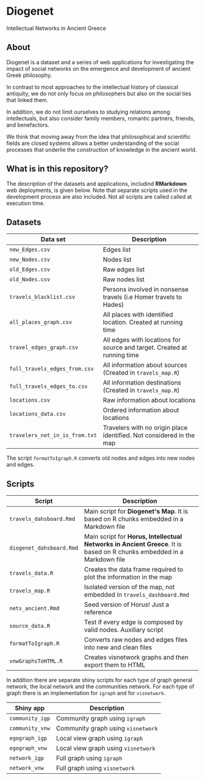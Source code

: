 # **Diogenet**

Intellectual Networks in Ancient Greece

## About

Diogenet is a dataset and a series of web applications for investigating the impact of social networks on the emergence and development of ancient Greek philosophy. 

In contrast to most approaches to the intellectual history of classical antiquity, we do not only focus on philosophers but also on the social ties that linked them. 

In addition, we do not limit ourselves to studying relations among intellectuals, but also consider family members, romantic partners, friends, and benefactors. 

We think that moving away from the idea that philosophical and scientific fields are closed systems allows a better understanding of the social processes that underlie the construction of knowledge in the ancient world.

## What is in this repository?

The description of the datasets and applications, includind **RMarkdown** web deployments, is given below. Note that separate scripts used in the development process are also included. Not all scripts are called called at execution time. 

## Datasets

|Data set|Description|
|--------|--------|
|`new_Edges.csv`|Edges list|
|`new_Nodes.csv`|Nodes list|
|`old_Edges.csv`|Raw edges list|
|`old_Nodes.csv`|Raw nodes list|
|`travels_blacklist.csv`|Persons involved in nonsense travels (i.e Homer travels to Hades)|
|`all_places_graph.csv`|All places with identified location. Created at running time|
|`travel_edges_graph.csv`|All edges with locations for source and target. Created at running time|
|`full_travels_edges_from.csv`|All information about sources (Created in `travels_map.R`)|
|`full_travels_edges_to.csv`|All information destinations (Created in `travels_map.R`)|
|`locations.csv`|Raw information about locations|
|`locations_data.csv`|Ordered information about locations|
|`travelers_not_in_is_from.txt`|Travelers with no origin place identified. Not considered in the map|

The script `formatToIgraph.R` converts old nodes and edges into new nodes and edges.

## Scripts

|Script|Description|
|------|--------|
|`travels_dahsboard.Rmd` |Main script for **Diogenet's Map**. It is based on R chunks embedded in a Markdown file|
|`diogenet_dahsboard.Rmd`|Main script for **Horus, Intellectual Networks in Ancient Greece**.  It is based on R chunks embedded in a Markdown file|
|`travels_data.R`|Creates the data frame required to plot the information in the map|
|`travels_map.R`|Isolated version of the map, not embedded in `travels_dashboard.Rmd`|
|`nets_ancient.Rmd`|Seed version of Horus! Just a reference|
|`source_data.R`|Test if every edge is composed by valid nodes. Auxiliary script|
|`formatToIgraph.R`|Converts raw nodes and edges files into new and clean files|
|`vnwGraphsToHTML.R`|Creates visnetwork graphs and then export them to HTML|

In addition there are separate shiny scripts for each type of graph general network, the local network and the communities network. For each type of graph there is an implementation for `igraph` and for `visnetwork`.  

|Shiny app|Description|
|------|--------|
|`community_igp` |Community graph using `igraph`|
|`community_vnw` |Community graph using `visnetwork`|
|`egograph_igp` |Local view graph using `igraph`|
|`egograph_vnw` |Local view graph using `visnetwork`|
|`network_igp` |Full graph using `igraph`|
|`network_vnw` |Full graph using `visnetwork`|
